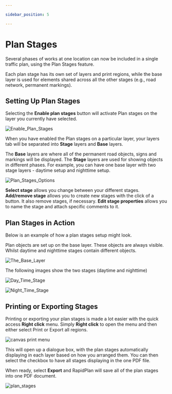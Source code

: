 ```yaml
---

sidebar_position: 5

---
```

# Plan Stages

Several phases of works at one location can now be included in a single traffic plan, using the Plan Stages feature.

Each plan stage has its own set of layers and print regions, while the base layer is used for elements shared across all the other stages (e.g., road network, permanent markings).

## Setting Up Plan Stages

Selecting the **Enable plan stages** button will activate Plan stages on the layer you currently have selected.

![Enable_Plan_Stages](./assets/Enable_Plan_Stages.png)

When you have enabled the Plan stages on a particular layer, your layers tab will be separated into **Stage** layers and **Base** layers.

The **Base** layers are where all of the permanent road objects, signs and markings will be displayed. The **Stage** layers are used for showing objects in different phases. For example, you can have one base layer with two stage layers - daytime setup and nighttime setup.

![Plan_Stages_Options](./assets/Plan_Stages_Options.png)

**Select stage** allows you change between your different stages. **Add/remove stage** allows you to create new stages with the click of a button. It also remove stages, if necessary. **Edit stage properties** allows you to name the stage and attach specific comments to it.

## Plan Stages in Action

Below is an example of how a plan stages setup might look.

Plan objects are set up on the base layer. These objects are always visible. Whilst daytime and nighttime stages contain different objects.

![The_Base_Layer](./assets/The_Base_Layer.png)

The following images show the two stages (daytime and nighttime)

![Day_Time_Stage](./assets/Day_Time_Stage.png)

![Night_Time_Stage](./assets/Night_Time_Stage.png)

## Printing or Exporting Stages

Printing or exporting your plan stages is made a lot easier with the quick access **Right click** menu. Simply **Right click** to open the menu and then either select Print or Export all regions.

![canvas print menu](./assets/Canvas_Print_Menu.png)

This will open up a dialogue box, with the plan stages automatically displaying in each layer based on how you arranged them. You can then select the checkbox to have all stages displaying in the one PDF file.

When ready, select **Export** and RapidPlan will save all of the plan stages into one PDF document.

![plan_stages](./assets/Export_Plan_Stages.png)
